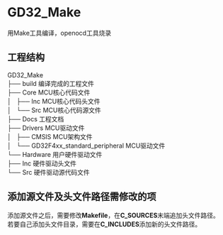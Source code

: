 # GD32_Make
用Make工具编译，openocd工具烧录

## 工程结构
GD32_Make \
├── build 编译完成的工程文件 \
├── Core MCU核心代码文件 \
│   ├── Inc MCU核心代码头文件 \
│   └── Src MCU核心代码源文件 \
├── Docs 工程文档 \
├── Drivers MCU驱动文件 \
│   ├── CMSIS MCU架构文件 \
│   └── GD32F4xx_standard_peripheral MCU驱动文件 \
└── Hardware 用户硬件驱动文件\
    ├── Inc 硬件驱动头文件 \
    └── Src 硬件驱动源代码文件

## 添加源文件及头文件路径需修改的项
添加源文件之后，需要修改**Makefile**，在**C_SOURCES**末端追加头文件路径。 \
若要自己添加头文件目录，需要在**C_INCLUDES**添加新的头文件路径。

